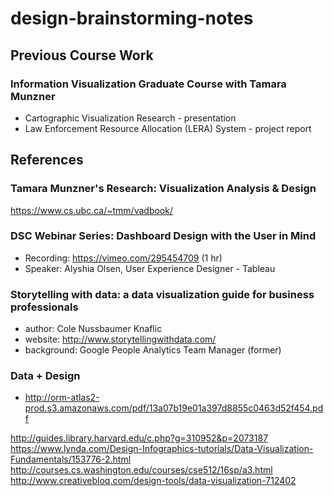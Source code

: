 # design-brainstorming-notes

## Previous Course Work

### Information Visualization Graduate Course with Tamara Munzner
- Cartographic Visualization Research - presentation
- Law Enforcement Resource Allocation (LERA) System - project report

## References

### Tamara Munzner's Research: Visualization Analysis & Design
https://www.cs.ubc.ca/~tmm/vadbook/

###

### DSC Webinar Series: Dashboard Design with the User in Mind
- Recording: https://vimeo.com/295454709 (1 hr)
- Speaker: Alyshia Olsen, User Experience Designer - Tableau


### Storytelling with data: a data visualization guide for business professionals
- author: Cole Nussbaumer Knaflic
- website: http://www.storytellingwithdata.com/
- background: Google People Analytics Team Manager (former)

### Data + Design
- http://orm-atlas2-prod.s3.amazonaws.com/pdf/13a07b19e01a397d8855c0463d52f454.pdf

http://guides.library.harvard.edu/c.php?g=310952&p=2073187
https://www.lynda.com/Design-Infographics-tutorials/Data-Visualization-Fundamentals/153776-2.html
http://courses.cs.washington.edu/courses/cse512/16sp/a3.html
http://www.creativebloq.com/design-tools/data-visualization-712402

